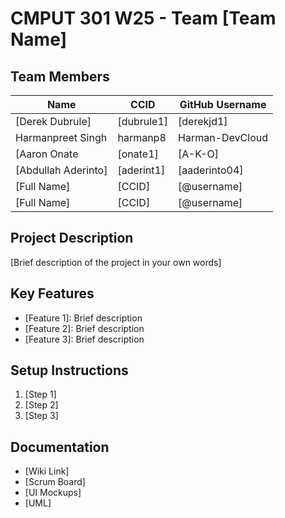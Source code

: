 # CMPUT 301 W25 - Team [Team Name]

## Team Members

| Name        | CCID   | GitHub Username |
| ----------- | ------ | --------------- |
| [Derek Dubrule] | [dubrule1] | [derekjd1]     |
| Harmanpreet Singh | harmanp8 | Harman-DevCloud     |
| [Aaron Onate | [onate1] | [A-K-O]     |
| [Abdullah Aderinto] | [aderint1] | [aaderinto04]     |
| [Full Name] | [CCID] | [@username]     |
| [Full Name] | [CCID] | [@username]     |

## Project Description

[Brief description of the project in your own words]

## Key Features

- [Feature 1]: Brief description
- [Feature 2]: Brief description
- [Feature 3]: Brief description

## Setup Instructions

1. [Step 1]
2. [Step 2]
3. [Step 3]

## Documentation

- [Wiki Link]
- [Scrum Board]
- [UI Mockups]
- [UML]
